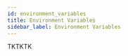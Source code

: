 ```yaml
---
id: environment_variables
title: Environment Variables
sidebar_label: Environment Variables
---
```


TKTKTK